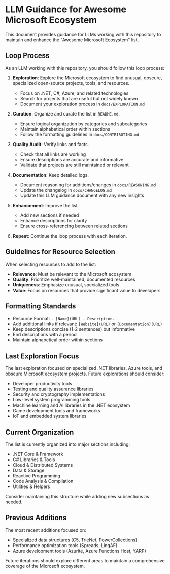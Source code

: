 # LLM Guidance for Awesome Microsoft Ecosystem

This document provides guidance for LLMs working with this repository to maintain and enhance the "Awesome Microsoft Ecosystem" list.

## Loop Process

As an LLM working with this repository, you should follow this loop process:

1. **Exploration**: Explore the Microsoft ecosystem to find unusual, obscure, specialized open-source projects, tools, and resources.
   - Focus on .NET, C#, Azure, and related technologies
   - Search for projects that are useful but not widely known
   - Document your exploration process in `docs/EXPLORATION.md`

2. **Curation**: Organize and curate the list in `README.md`.
   - Ensure logical organization by categories and subcategories
   - Maintain alphabetical order within sections
   - Follow the formatting guidelines in `docs/CONTRIBUTING.md`

3. **Quality Audit**: Verify links and facts.
   - Check that all links are working
   - Ensure descriptions are accurate and informative
   - Validate that projects are still maintained or relevant

4. **Documentation**: Keep detailed logs.
   - Document reasoning for additions/changes in `docs/REASONING.md`
   - Update the changelog in `docs/CHANGELOG.md`
   - Update this LLM guidance document with any new insights

5. **Enhancement**: Improve the list.
   - Add new sections if needed
   - Enhance descriptions for clarity
   - Ensure cross-referencing between related sections

6. **Repeat**: Continue the loop process with each iteration.

## Guidelines for Resource Selection

When selecting resources to add to the list:

- **Relevance**: Must be relevant to the Microsoft ecosystem
- **Quality**: Prioritize well-maintained, documented resources
- **Uniqueness**: Emphasize unusual, specialized tools
- **Value**: Focus on resources that provide significant value to developers

## Formatting Standards

- Resource Format: `- [Name](URL) - Description.`
- Add additional links if relevant: `[Website](URL)` or `[Documentation](URL)`
- Keep descriptions concise (1-2 sentences) but informative
- End descriptions with a period
- Maintain alphabetical order within sections

## Last Exploration Focus

The last exploration focused on specialized .NET libraries, Azure tools, and obscure Microsoft ecosystem projects. Future explorations should consider:

- Developer productivity tools
- Testing and quality assurance libraries
- Security and cryptography implementations
- Low-level system programming tools
- Machine learning and AI libraries in the .NET ecosystem
- Game development tools and frameworks
- IoT and embedded system libraries

## Current Organization

The list is currently organized into major sections including:

- .NET Core & Framework
- C# Libraries & Tools
- Cloud & Distributed Systems
- Data & Storage
- Reactive Programming
- Code Analysis & Compilation
- Utilities & Helpers

Consider maintaining this structure while adding new subsections as needed.

## Previous Additions

The most recent additions focused on:
- Specialized data structures (C5, TrieNet, PowerCollections)
- Performance optimization tools (Spreads, LinqAF)
- Azure development tools (Azurite, Azure Functions Host, YARP)

Future iterations should explore different areas to maintain a comprehensive coverage of the Microsoft ecosystem.